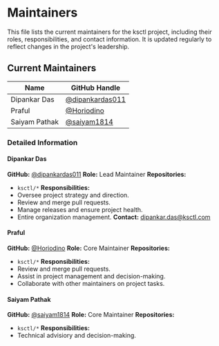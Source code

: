 # Maintainers

This file lists the current maintainers for the ksctl project, including their roles, responsibilities, and contact information. It is updated regularly to reflect changes in the project's leadership.

## Current Maintainers

| Name | GitHub Handle |
| ---------- | ------------- |
| Dipankar Das | [@dipankardas011](https://github.com/dipankardas011) |
| Praful | [@Horiodino](https://github.com/Horiodino) |
| Saiyam Pathak | [@saiyam1814](https://github.com/saiyam1814) |

### Detailed Information

#### Dipankar Das
**GitHub:** [@dipankardas011](https://github.com/dipankardas011)
**Role:** Lead Maintainer
**Repositories:**
  - `ksctl/*`
**Responsibilities:**
  - Oversee project strategy and direction.
  - Review and merge pull requests.
  - Manage releases and ensure project health.
  - Entire organization management.
**Contact:** dipankar.das@ksctl.com

#### Praful
**GitHub:** [@Horiodino](https://github.com/Horiodino)
**Role:** Core Maintainer
**Repositories:**
  - `ksctl/*`
**Responsibilities:**
  - Review and merge pull requests.
  - Assist in project management and decision-making.
  - Collaborate with other maintainers on project tasks.

#### Saiyam Pathak
**GitHub:** [@saiyam1814](https://github.com/saiyam1814)
**Role:** Core Maintainer
**Repositories:**
  - `ksctl/*`
**Responsibilities:**
  - Technical advisiory and decision-making.

